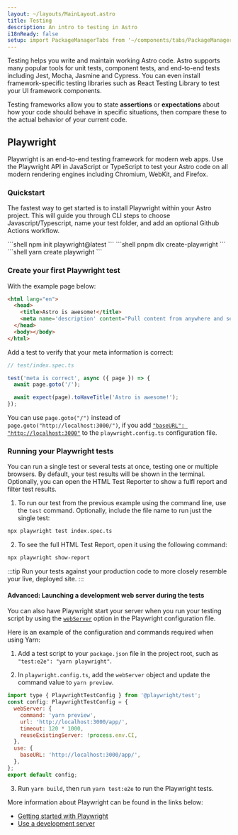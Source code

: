 ```yaml
---
layout: ~/layouts/MainLayout.astro
title: Testing
description: An intro to testing in Astro
i18nReady: false
setup: import PackageManagerTabs from '~/components/tabs/PackageManagerTabs.astro'
---
```


Testing helps you write and maintain working Astro code. Astro supports many popular tools for unit tests, component tests, and end-to-end tests including Jest, Mocha, Jasmine and Cypress. You can even install framework-specific testing libraries such as React Testing Library to test your UI framework components.

Testing frameworks allow you to state **assertions** or **expectations** about how your code should behave in specific situations, then compare these to the actual behavior of your current code. 

## Playwright

Playwright is an end-to-end testing framework for modern web apps. Use the Playwright API in JavaScript or TypeScript to test your Astro code on all modern rendering engines including Chromium, WebKit, and Firefox.

### Quickstart

The fastest way to get started is to install Playwright within your Astro project. This will guide you through CLI steps to choose Javascript/Typescript, name your test folder, and add an optional Github Actions workflow.

<PackageManagerTabs>
  <Fragment slot="npm">
  ```shell
  npm init playwright@latest
  ```
  </Fragment>
  <Fragment slot="pnpm">
  ```shell
  pnpm dlx create-playwright
  ```
  </Fragment>
  <Fragment slot="yarn">
  ```shell
  yarn create playwright
  ```
  </Fragment>
</PackageManagerTabs>

### Create your first Playwright test

With the example page below:

```html
<html lang="en">
  <head>
    <title>Astro is awesome!</title>
    <meta name='description' content="Pull content from anywhere and serve it fast with Astro's next-gen island architecture." />
  </head>
  <body></body>
</html>
```

Add a test to verify that your meta information is correct:

```jsx
// test/index.spec.ts

test('meta is correct', async ({ page }) => {
  await page.goto('/');

  await expect(page).toHaveTitle('Astro is awesome!');
});
```

You can use `page.goto("/")` instead of `page.goto("http://localhost:3000/")`, if you add [`"baseURL": "http://localhost:3000"`](https://playwright.dev/docs/api/class-testoptions#test-options-base-url) to the `playwright.config.ts` configuration file.

### Running your Playwright tests

You can run a single test or several tests at once, testing one or multiple browsers. By default, your test results will be shown in the terminal. Optionally, you can open the HTML Test Reporter to show a fulfl report and filter test results.

1. To run our test from the previous example using the command line, use the `test` command. Optionally, include the file name to run just the single test:

```sh
npx playwright test index.spec.ts
```

2. To see the full HTML Test Report, open it using the following command:
```sh
npx playwright show-report
```

:::tip
Run your tests against your production code to more closely resemble your live, deployed site. 
:::

#### Advanced: Launching a development web server during the tests

You can also have Playwright start your server when you run your testing script by using the [`webServer`](https://playwright.dev/docs/test-advanced#launching-a-development-web-server-during-the-tests) option in the Playwright configuration file. 

Here is an example of the configuration and commands required when using Yarn:

1. Add a test script to your `package.json` file in the project root, such as `"test:e2e": "yarn playwright"`. 

2. In `playwright.config.ts`, add the `webServer` object and update the command value to `yarn preview`. 

```js title="playwright.config.ts" ins={3-8} "yarn preview"
import type { PlaywrightTestConfig } from '@playwright/test';
const config: PlaywrightTestConfig = {
  webServer: {
    command: 'yarn preview',
    url: 'http://localhost:3000/app/',
    timeout: 120 * 1000,
    reuseExistingServer: !process.env.CI,
  },
  use: {
    baseURL: 'http://localhost:3000/app/',
  },
};
export default config;
```

3. Run `yarn build`, then run `yarn test:e2e` to run the Playwright tests.

More information about Playwright can be found in the links below:

- [Getting started with Playwright](https://playwright.dev/docs/intro)
- [Use a development server](https://playwright.dev/docs/test-advanced#launching-a-development-web-server-during-the-tests)
